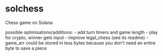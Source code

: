# solchess
Chess game on Solana

possible optimisations/additions:
    - add turn timers and game length
    - play for crypto, winner gets input
    - improve legal_chess (see its readme)
    - game_arr could be stored in less bytes because you don't need an entire byte to save a piece
